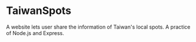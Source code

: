 # TaiwanSpots
A website lets user share the information of Taiwan's local spots. A practice of Node.js and Express.
